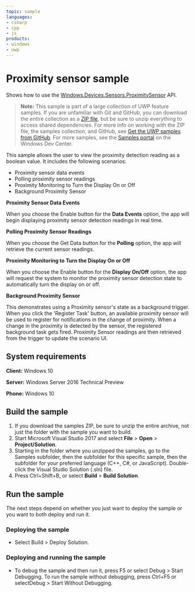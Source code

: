 ```yaml
---
topic: sample
languages:
- csharp
- cpp
- js
products:
- windows
- uwp
---
```


<!---
  category: DevicesSensorsAndPower
  samplefwlink: http://go.microsoft.com/fwlink/p/?LinkId=620588
--->

# Proximity sensor sample

Shows how to use the [Windows.Devices.Sensors.ProximitySensor](https://msdn.microsoft.com/library/windows/apps/windows.devices.sensors.proximitysensor.aspx) API.

> **Note:** This sample is part of a large collection of UWP feature samples. 
> If you are unfamiliar with Git and GitHub, you can download the entire collection as a 
> [ZIP file](https://github.com/Microsoft/Windows-universal-samples/archive/master.zip), but be 
> sure to unzip everything to access shared dependencies. For more info on working with the ZIP file, 
> the samples collection, and GitHub, see [Get the UWP samples from GitHub](https://aka.ms/ovu2uq). 
> For more samples, see the [Samples portal](https://aka.ms/winsamples) on the Windows Dev Center. 

This sample allows the user to view the proximity detection reading as a boolean value.
It includes the following scenarios:

-   Proximity sensor data events
-   Polling proximity sensor readings
-   Proximity Monitoring to Turn the Display On or Off
-   Background Proximity Sensor

**Proximity Sensor Data Events**

When you choose the Enable button for the **Data Events** option, the app will begin displaying proximity sensor detection readings in real time.

**Polling Proximity Sensor Readings**

When you choose the Get Data button for the **Polling** option, the app will retrieve the current sensor readings.

**Proximity Monitoring to Turn the Display On or Off**

When you choose the Enable button for the **Display On/Off** option, the app will request the system to monitor the proximity sensor detection state to automatically turn the display on or off.

**Background Proximity Sensor**

This demonstrates using a Proximity sensor's state as a background trigger.
When you click the 'Register Task' button, an available proximity sensor will be used to register for notifications in the change of proximity.
When a change in the proximity is detected by the sensor, the registered background task gets fired. Proximity Sensor readings are then retrieved from the trigger to update the scenario UI.

## System requirements

**Client:** Windows 10

**Server:** Windows Server 2016 Technical Preview

**Phone:** Windows 10

## Build the sample

1. If you download the samples ZIP, be sure to unzip the entire archive, not just the folder with the sample you want to build. 
2. Start Microsoft Visual Studio 2017 and select **File** \> **Open** \> **Project/Solution**.
3. Starting in the folder where you unzipped the samples, go to the Samples subfolder, then the subfolder for this specific sample, then the subfolder for your preferred language (C++, C#, or JavaScript). Double-click the Visual Studio Solution (.sln) file.
4. Press Ctrl+Shift+B, or select **Build** \> **Build Solution**.

## Run the sample

The next steps depend on whether you just want to deploy the sample or you want to both deploy and run it.

### Deploying the sample

- Select Build > Deploy Solution. 

### Deploying and running the sample

- To debug the sample and then run it, press F5 or select Debug >  Start Debugging. To run the sample without debugging, press Ctrl+F5 or selectDebug > Start Without Debugging. 
